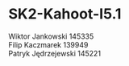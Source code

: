 # SK2-Kahoot-I5.1
Wiktor Jankowski 145335 <br>
Filip Kaczmarek 139949 <br>
Patryk Jędrzejewski 145221
